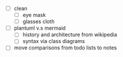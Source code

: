 - [ ] clean
  - [ ] eye mask
  - [ ] glasses cloth 
- [ ] plantuml v.s mermaid
  - [ ] history and architecture from wikipedia
  - [ ] syntax via class diagrams
- [ ] move comparisons from todo lists to notes 
<!--stackedit_data:
eyJoaXN0b3J5IjpbLTY3ODM3Njc0OCwtMTA1NzkxMjI0NF19
-->